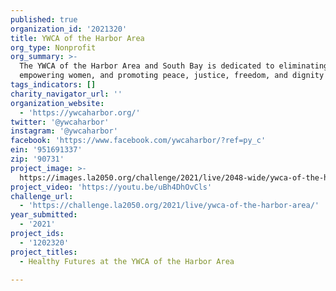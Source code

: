 ```yaml
---
published: true
organization_id: '2021320'
title: YWCA of the Harbor Area
org_type: Nonprofit
org_summary: >-
  The YWCA of the Harbor Area and South Bay is dedicated to eliminating racism,
  empowering women, and promoting peace, justice, freedom, and dignity for all.
tags_indicators: []
charity_navigator_url: ''
organization_website:
  - 'https://ywcaharbor.org/'
twitter: '@ywcaharbor'
instagram: '@ywcaharbor'
facebook: 'https://www.facebook.com/ywcaharbor/?ref=py_c'
ein: '951691337'
zip: '90731'
project_image: >-
  https://images.la2050.org/challenge/2021/live/2048-wide/ywca-of-the-harbor-area.jpg
project_video: 'https://youtu.be/uBh4DhOvCls'
challenge_url:
  - 'https://challenge.la2050.org/2021/live/ywca-of-the-harbor-area/'
year_submitted:
  - '2021'
project_ids:
  - '1202320'
project_titles:
  - Healthy Futures at the YWCA of the Harbor Area

---
```

